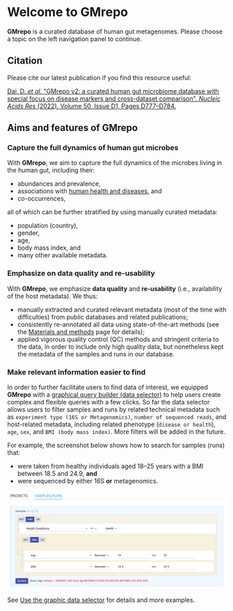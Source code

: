 
# Welcome to **GMrepo**

**GMrepo** is a curated database of human gut metagenomes. Please choose a topic on the left navigation panel to continue.

## Citation

Please cite our latest publication if you find this resource useful:

[Dai, D. *et al.* "GMrepo v2: a curated human gut microbiome database with special focus on disease markers and cross-dataset comparison". *Nucleic Acids Res* (2022). Volume 50, Issue D1, Pages D777–D784.](https://doi.org/10.1093/nar/gkab1019)

<!--
### Previous version(s):

[Dai, D. *et al.* "GMrepo v2: a curated human gut microbiome database with special focus on disease markers and cross-dataset comparison". *Nucleic Acids Res* (2022). Volume 50, Issue D1, Pages D777–D784.](https://doi.org/10.1093/nar/gkab1019)

[Wu, S. *et al.* "GMrepo: a database of curated and consistently annotated human gut metagenomes". *Nucleic Acids Res* (2020).](https://doi.org/10.1093/nar/gkz764)

## What's new

### Nov 25, 2020

Added new pages:

* [Curated projects](https://gmrepo2025.humangut.info:8443/data/curatedProjects)
* [Phenotype comparisons](https://gmrepo2025.humangut.info:8443/phenotypes/comparisons)
* [Marker taxa](https://gmrepo2025.humangut.info:8443/taxon/marker)
-->
## Aims and features of **GMrepo**

### Capture the full dynamics of human gut microbes

With **GMrepo**, we aim to capture the full dynamics of the microbes living in the human gut, including their:

* abundances and prevalence,
* associations with [human health and diseases](https://gmrepo2025.humangut.info:8443/phenotypes), and
* co-occurrences,

all of which can be further stratified by using manually curated metadata:

* population (country),
* gender,
* age,
* body mass index, and
* many other available metadata.

### Emphasize on data quality and re-usability

With **GMrepo**, we emphasize **data quality** and **re-usability** (i.e., availability of the host metadata).
We thus:

* manually extracted and curated relevant metadata (most of the time with difficulties) from public databases and related publications;
* consistently re-annotated all data using state-of-the-art methods (see the [Materials and methods](materialsandmethods/dataprocessingandqc.md) page for details);
* applied vigorous quality control (QC) methods and stringent criteria to the data, in order to include only high quality data, but nonetheless kept the metadata of the samples and runs in our database.

### Make relevant information easier to find

In order to further facilitate users to find data of interest, we equipped **GMrepo** with a [graphical query builder (data selector)](https://gmrepo2025.humangut.info:8443/home) to help users create complex and flexible queries with a few clicks. So far the data selector allows users to filter samples and runs by related technical metadata such as `experiment type (16S or Metagenomics)`, `number of sequenced reads`, and host-related metadata, including related phenotype (`disease or health`), `age`, `sex`, and `BMI (body mass index)`. More filters will be added in the future.

For example, the screenshot below shows how to search for samples (runs) that:

* were taken from healthy individuals aged 18–25 years with a BMI between 18.5 and 24.9, **and**
* were sequenced by either 16S **or** metagenomics.

![Query builder example](images/index/query_builder_example2.png)

See [Use the graphic data selector](usage/graphicdataselector.md) for details and more examples.

